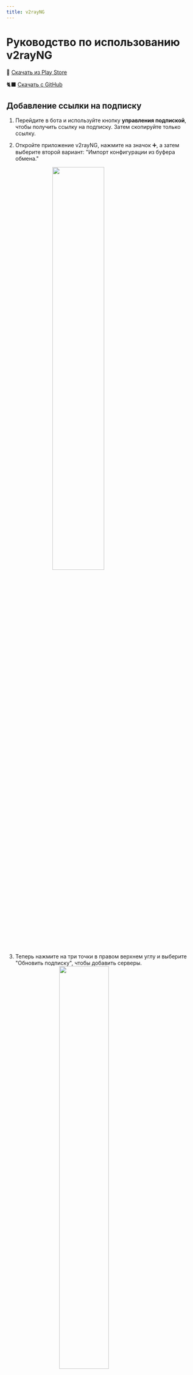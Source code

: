 ```yaml
---
title: v2rayNG
---
```


# Руководство по использованию v2rayNG

🛒 [Скачать из Play Store](https://play.google.com/store/apps/details?id=com.v2ray.ang)

🐈‍⬛️ [Скачать с GitHub](https://github.com/2dust/v2rayNG/releases/download/1.8.38/v2rayNG_1.8.38_armeabi-v7a.apk)

## Добавление ссылки на подписку
1. Перейдите в бота и используйте кнопку **управления подпиской**, чтобы получить ссылку на подписку. Затем скопируйте только ссылку.

2. Откройте приложение v2rayNG, нажмите на значок ➕, а затем выберите второй вариант: "Импорт конфигурации из буфера обмена."

<img src="https://github.com/VPNHELP/vpnhelp.github.io/assets/129318294/3eb77c79-a735-40ef-a670-e0091e9da44a"
     style="display:block;float:none;margin-left:auto;margin-right:auto;width:52%">
<br>

3. Теперь нажмите на три точки в правом верхнем углу и выберите "Обновить подписку", чтобы добавить серверы.
<img src="https://github.com/VPNHELP/vpnhelp.github.io/assets/129318294/084dc4ef-f625-433a-810c-6148c4fa78c8"
     style="display:block;float:none;margin-left:auto;margin-right:auto;width:52%">
<br>

::: warning ⚠️ Внимание:
1. Не активируйте VPN при добавлении ссылки на подписку.

2. Убедитесь, что настройки времени и даты на вашем телефоне установлены на автоматические.
:::

## Сортировка серверов по пингу

1. Нажмите на три точки в правом верхнем углу и выберите "Реальная задержка всех конфигураций", чтобы проверить пинг серверов.

<img src="https://github.com/VPNHELP/vpnhelp.github.io/assets/129318294/5cec3b68-421e-4af8-863a-0d2740c400f8"
     style="display:block;float:none;margin-left:auto;margin-right:auto;width:52%">
<br>

<img src="https://github.com/VPNHELP/vpnhelp.github.io/assets/129318294/dbf64926-7a1b-4328-8e47-9c07663ff008"
     style="display:block;float:none;margin-left:auto;margin-right:auto;width:52%">
<br>

2. После завершения проверки пинга снова нажмите на три точки в правом верхнем углу и выберите "Сортировка по результатам теста", чтобы отсортировать серверы по наименьшему пингу.

<img src="https://github.com/VPNHELP/vpnhelp.github.io/assets/129318294/5cec3b68-421e-4af8-863a-0d2740c400f8"
     style="display:block;float:none;margin-left:auto;margin-right:auto;width:52%">
<br>

<img src="https://github.com/VPNHELP/vpnhelp.github.io/assets/129318294/cbe6a8bf-3a76-453a-82b5-82d45caeb413"
     style="display:block;float:none;margin-left:auto;margin-right:auto;width:52%">
<br>

::: warning ⚠️ Внимание:
Не активируйте VPN при сортировке серверов.
:::

## Обновление ссылки на подписку

1. Нажмите на три точки в правом верхнем углу и выберите "Обновить подписку", чтобы отобразилось сообщение об успешном обновлении и обновились ваши серверы.

<img src="https://github.com/VPNHELP/vpnhelp.github.io/assets/129318294/99ab5408-9185-4330-b581-4e8e9839ee1f"
     style="display:block;float:none;margin-left:auto;margin-right:auto;width:52%">
<br>

<img src="https://github.com/VPNHELP/vpnhelp.github.io/assets/129318294/c0e1e1e1-7111-4aa4-bb47-4089b2fabe32"
     style="display:block;float:none;margin-left:auto;margin-right:auto;width:52%">
<br>

::: warning ⚠️ Внимание:
Не активируйте VPN при обновлении серверов.
:::